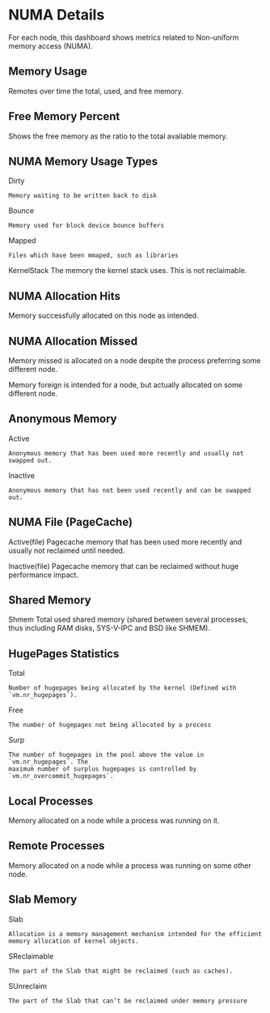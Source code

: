 # NUMA Details

For each node, this dashboard shows metrics related to Non-uniform memory
access (NUMA).

## Memory Usage

Remotes over time the total, used, and free memory.

## Free Memory Percent

Shows the free memory as the ratio to the total available memory.

## NUMA Memory Usage Types

Dirty

    Memory waiting to be written back to disk

Bounce

    Memory used for block device bounce buffers

Mapped

    Files which have been mmaped, such as libraries

KernelStack The memory the kernel stack uses. This is not reclaimable.

## NUMA Allocation Hits

Memory successfully allocated on this node as intended.

## NUMA Allocation Missed

Memory missed is allocated on a node despite the process preferring some different node.

Memory foreign is intended for a node, but actually allocated on some different node.

## Anonymous Memory

Active

    Anonymous memory that has been used more recently and usually not swapped out.

Inactive

    Anonymous memory that has not been used recently and can be swapped out.

## NUMA File (PageCache)

Active(file) Pagecache memory that has been used more recently and usually not
reclaimed until needed.

Inactive(file) Pagecache memory that can be reclaimed without huge performance
impact.

## Shared Memory

Shmem Total used shared memory (shared between several processes, thus including
RAM disks, SYS-V-IPC and BSD like SHMEM).

## HugePages Statistics

Total

    Number of hugepages being allocated by the kernel (Defined with `vm.nr_hugepages`).

Free

    The number of hugepages not being allocated by a process

Surp

    The number of hugepages in the pool above the value in `vm.nr_hugepages`. The
    maximum number of surplus hugepages is controlled by
    `vm.nr_overcommit_hugepages`.

## Local Processes

Memory allocated on a node while a process was running on it.

## Remote Processes

Memory allocated on a node while a process was running on some other node.

## Slab Memory

Slab

    Allocation is a memory management mechanism intended for the efficient memory allocation of kernel objects.

SReclaimable

    The part of the Slab that might be reclaimed (such as caches).

SUnreclaim

    The part of the Slab that can’t be reclaimed under memory pressure

